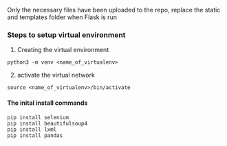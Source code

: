 Only the necessary files have been uploaded to the repo, replace the static and templates folder when Flask is run



### Steps to setup virtual environment

1. Creating the virtual environment
```
python3 -m venv <name_of_virtualenv>
```
2. activate the virtual network
```
source <name_of_virtualenv>/bin/activate
```


#### The inital install commands

```
pip install selenium
pip install beautifulsoup4
pip install lxml
pip install pandas
```

